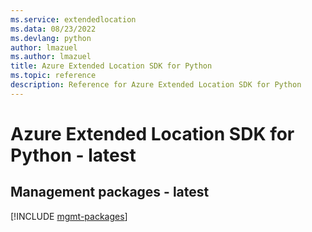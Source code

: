 ```yaml
---
ms.service: extendedlocation
ms.data: 08/23/2022
ms.devlang: python
author: lmazuel
ms.author: lmazuel
title: Azure Extended Location SDK for Python
ms.topic: reference
description: Reference for Azure Extended Location SDK for Python
---
```

# Azure Extended Location SDK for Python - latest

## Management packages - latest
[!INCLUDE [mgmt-packages](extended-location-mgmt-index.md)]